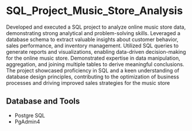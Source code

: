 # SQL_Project_Music_Store_Analysis
Developed and executed a SQL project to analyze online music store data, demonstrating strong analytical and problem-solving skills. Leveraged a database schema to extract valuable insights about customer behavior, sales performance, and inventory management. Utilized SQL queries to generate reports and visualizations, enabling data-driven decision-making for the online music store. Demonstrated expertise in data manipulation, aggregation, and joining multiple tables to derive meaningful conclusions. The project showcased proficiency in SQL and a keen understanding of database design principles, contributing to the optimization of business processes and driving improved sales strategies for the music store





## Database and Tools
* Postgre SQL
* PgAdmin4


